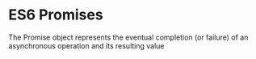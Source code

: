 # ES6 Promises

The Promise object represents the eventual completion (or failure) of an asynchronous operation and its resulting value
